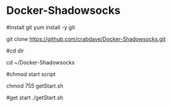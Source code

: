 # Docker-Shadowsocks

#install git
yum install -y git

git clone https://github.com/crabdave/Docker-Shadowsocks.git

#cd dir

cd ~/Docker-Shadowsocks

#chmod start script

chmod 755 getStart.sh

#get start
./getStart.sh 
